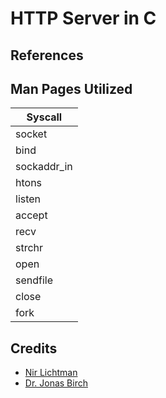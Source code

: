 # HTTP Server in C

## References 

## Man Pages Utilized

|Syscall|
|---|
|socket|
|bind|
|sockaddr_in|
|htons|
|listen|
|accept|
|recv|
|strchr|
|open|
|sendfile|
|close|
|fork|

## Credits
- [Nir Lichtman](https://www.youtube.com/@nirlichtman)
- [Dr. Jonas Birch](https://www.youtube.com/@dr-Jonas-Birch)
